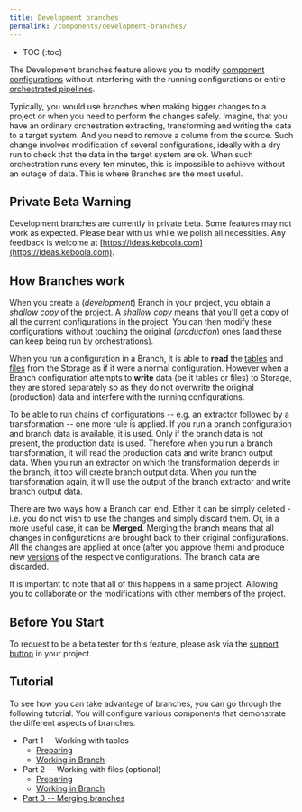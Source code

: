 ```yaml
---
title: Development branches
permalink: /components/development-branches/
---
```


* TOC
{:toc}
  
The Development branches feature allows you to modify [component configurations](http://localhost:4000/components/) 
without interfering with the running configurations or entire [orchestrated pipelines](http://localhost:4000/orchestrator/).

Typically, you would use branches when making bigger changes to a project or when you need to perform the changes safely. Imagine, 
that you have an ordinary orchestration extracting, transforming and writing the data to a target system. And you need to remove a 
column from the source. Such change involves modification of several configurations, ideally with a dry run to check that the 
data in the target system are ok. When such orchestration runs every ten minutes, this is impossible to achieve without 
an outage of data. This is where Branches are the most useful.

## Private Beta Warning
Development branches are currently in private beta. Some features may not work as expected. Please bear
with us while we polish all necessities. Any feedback is welcome at [https://ideas.keboola.com](https://ideas.keboola.com).

## How Branches work
When you create a (*development*) Branch in your project, you obtain a *shallow copy* of the project. A *shallow copy* means that
you'll get a copy of all the current configurations in the project. You can then modify these configurations without 
touching the original (*production*) ones (and these can keep being run by orchestrations).

When you run a configuration in a Branch, it is able to **read** the [tables]() and [files]() from the Storage as if it
were a normal configuration. However when a Branch configuration attempts to **write** data (be it tables or files) to Storage,
they are stored separately so as they do not overwrite the original (production) data and interfere with the running configurations.

To be able to run chains of configurations -- e.g. an extractor followed by a transformation -- one more rule is applied.
If you run a branch configuration and branch data is available, it is used. Only if the branch data is not present, the 
production data is used. Therefore when you run a branch transformation, it will read the production data and write branch output data.
When you run an extractor on which the transformation depends in the branch, it too will create branch output data.
When you run the transformation again, it will use the output of the branch extractor and write branch output data.

There are two ways how a Branch can end. Either it can be simply deleted - i.e. you do not wish to use the changes and simply discard them.
Or, in a more useful case, it can be **Merged**. Merging the branch means that all changes in configurations are brought back 
to their original configurations. All the changes are applied at once (after you approve them) and produce new 
[versions](https://help.keboola.com/components/#configuration-versions) of the respective configurations. The branch data are discarded.

It is important to note that all of this happens in a same project. Allowing you to collaborate on the modifications 
with other members of the project.

## Before You Start
To request to be a beta tester for this feature, please ask via the [support button](http://localhost:4000/management/support/) in your project.

## Tutorial
To see how you can take advantage of branches, you can go through the following tutorial. You will configure various components that demonstrate the different aspects of branches.

* Part 1 -- Working with tables
    * [Preparing](/components/development-branches/tables/)
    * [Working in Branch](/components/development-branches/tables/todo)
* Part 2 -- Working with files (optional)
    * [Preparing](/components/development-branches/files/)
    * [Working in Branch](/components/development-branches/files/todo)
* [Part 3 -- Merging branches](/components/development-branches/diff-and-merge/)
